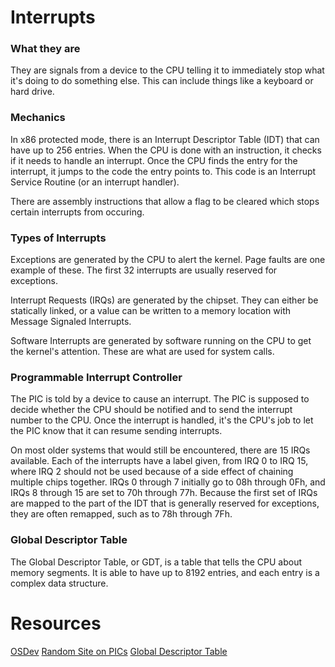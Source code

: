 # Interrupts

### What they are
They are signals from a device to the CPU telling it to immediately stop what it's doing to do something else.
This can include things like a keyboard or hard drive.

### Mechanics
In x86 protected mode, there is an Interrupt Descriptor Table (IDT) that can have up to 256 entries.
When the CPU is done with an instruction, it checks if it needs to handle an interrupt.
Once the CPU finds the entry for the interrupt, it jumps to the code the entry points to.
This code is an Interrupt Service Routine (or an interrupt handler).

There are assembly instructions that allow a flag to be cleared which stops certain interrupts from occuring. 

### Types of Interrupts
Exceptions are generated by the CPU to alert the kernel.
Page faults are one example of these.
The first 32 interrupts are usually reserved for exceptions.

Interrupt Requests (IRQs) are generated by the chipset.
They can either be statically linked, or a value can be written to a memory location with Message Signaled Interrupts.

Software Interrupts are generated by software running on the CPU to get the kernel's attention.
These are what are used for system calls.

### Programmable Interrupt Controller
The PIC is told by a device to cause an interrupt.
The PIC is supposed to decide whether the CPU should be notified and to send the interrupt number to the CPU.
Once the interrupt is handled, it's the CPU's job to let the PIC know that it can resume sending interrupts.

On most older systems that would still be encountered, there are 15 IRQs available.
Each of the interrupts have a label given, from IRQ 0 to IRQ 15, where IRQ 2 should not be used because of a side effect of chaining multiple chips together.
IRQs 0 through 7 initially go to 08h through 0Fh, and IRQs 8 through 15 are set to 70h through 77h.
Because the first set of IRQs are mapped to the part of the IDT that is generally reserved for exceptions, they are often remapped, such as to 78h through 7Fh.

### Global Descriptor Table
The Global Descriptor Table, or GDT, is a table that tells the CPU about memory segments.
It is able to have up to 8192 entries, and each entry is a complex data structure.

# Resources
[OSDev](https://wiki.osdev.org/Interrupts)
[Random Site on PICs](http://wearcam.org/seatsale/programs/www.beyondlogic.org/interrupts/interupt.htm)
[Global Descriptor Table](https://wiki.osdev.org/Global_Descriptor_Table)